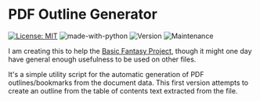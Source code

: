 # PDF Outline Generator

[![License: MIT](https://img.shields.io/badge/License-MIT-yellow.svg)](https://opensource.org/licenses/MIT)
![made-with-python](https://img.shields.io/badge/Made%20with-Python-1f425f.svg)
![Version](https://img.shields.io/badge/Version-0.0.3-green.svg)
![Maintenance](https://img.shields.io/badge/Maintained%3F-yes-green.svg)

I am creating this to help the [Basic Fantasy Project](https://www.basicfantasy.org/), though it might one day have general enough usefulness to be used on other files.

It's a simple utility script for the automatic generation of PDF outlines/bookmarks from the document data. This first version attempts to create an outline from the table of contents text extracted from the file.
